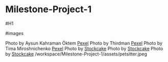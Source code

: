 # Milestone-Project-1

#H1


#images

Photo by Aysun Kahraman Öktem <a href="https://www.pexels.com/photo/woman-walking-in-forest-with-dogs-5938173/">Pexel</a>
Photo by Thirdman  <a href= "https://www.pexels.com/photo/a-woman-playing-with-her-dogs-on-the-field-8942936/">Pexel</a>
Photo by Tima Miroshnichenko <a href= "https://www.pexels.com/photo/drying-of-dog-with-a-towel-6131162/">Pexel</a>
Photo by <a href="https://stockcake.com/i/poodle-at-groomer_1471026_964302?signup=true">Stockcake</a>
Photo by <a href="https://stockcake.com/i/modern-pet-haven_1502414_1169402">Stockcake</a>
Photo by <a href="https://stockcake.com/i/puppy-playtime-outdoors_1153307_904412">Stockcake</a>
/workspace/Milestone-Project-1/assets/petsitter.jpeg